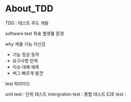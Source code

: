 # About_TDD
TDD : 테스트 주도 개발

software test
목표 플랫폼 환경

why
제품 기능 자신감
- 기능 정상 동작
- 요구사항 만족
- 이슈 대해 예륵 
- 버그 빠르게 발견

test 피라미드 

unit test : 단위 테스트
intergration test : 통합 테스트
E2E test : 
